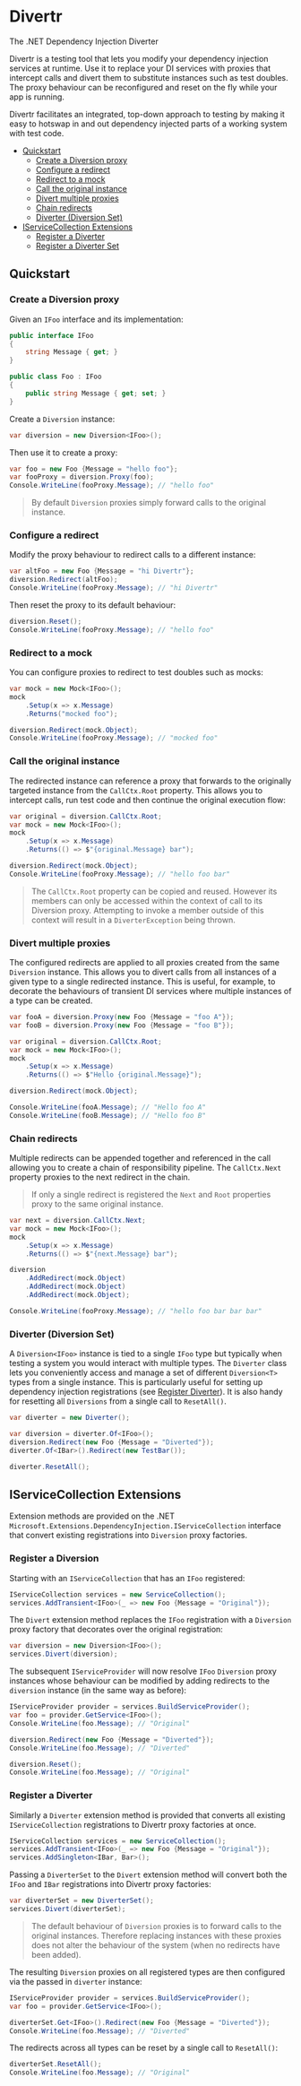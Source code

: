 # Divertr

The .NET Dependency Injection Diverter

Divertr is a testing tool that lets you modify your dependency injection services at runtime.
Use it to replace your DI services with proxies that intercept calls and divert them to substitute instances such as test doubles.
The proxy behaviour can be reconfigured and reset on the fly while your app is running.

Divertr facilitates an integrated, top-down approach to testing by making it easy to hotswap in and out 
dependency injected parts of a working system with test code.

* [Quickstart](#quickstart)
    * [Create a Diversion proxy](#create-a-diversion-proxy)
    * [Configure a redirect](#configure-a-redirect)
    * [Redirect to a mock](#redirect-to-a-mock)
    * [Call the original instance](#call-the-original-instance)
    * [Divert multiple proxies](#divert-multiple-proxies)
    * [Chain redirects](#chain-redirects)
    * [Diverter (Diversion Set)](#diverter-diversion-set)
* [IServiceCollection Extensions](#iservicecollection-extensions)
    * [Register a Diverter](#register-a-diverter)
    * [Register a Diverter Set](#register-a-diverter-set) 

## Quickstart
### Create a Diversion proxy

Given an `IFoo` interface and its implementation:

```csharp
public interface IFoo
{
    string Message { get; }
}

public class Foo : IFoo
{
    public string Message { get; set; }
}
```

Create a `Diversion` instance:

```csharp
var diversion = new Diversion<IFoo>();
```

Then use it to create a proxy:

```csharp
var foo = new Foo {Message = "hello foo"};
var fooProxy = diversion.Proxy(foo);
Console.WriteLine(fooProxy.Message); // "hello foo"
```
> By default `Diversion` proxies simply forward calls to the original instance. 

### Configure a redirect

Modify the proxy behaviour to redirect calls to a different instance:

```csharp
var altFoo = new Foo {Message = "hi Divertr"};
diversion.Redirect(altFoo);
Console.WriteLine(fooProxy.Message); // "hi Divertr"
```

Then reset the proxy to its default behaviour:

```csharp
diversion.Reset();
Console.WriteLine(fooProxy.Message); // "hello foo"
```

### Redirect to a mock

You can configure proxies to redirect to test doubles such as mocks:

```csharp
var mock = new Mock<IFoo>();
mock
    .Setup(x => x.Message)
    .Returns("mocked foo");

diversion.Redirect(mock.Object);
Console.WriteLine(fooProxy.Message); // "mocked foo"
```

### Call the original instance

The redirected instance can reference a proxy that forwards to the originally targeted instance from the `CallCtx.Root` property.
This allows you to intercept calls, run test code and then continue the original execution flow:

```csharp
var original = diversion.CallCtx.Root;
var mock = new Mock<IFoo>();
mock
    .Setup(x => x.Message)
    .Returns(() => $"{original.Message} bar");

diversion.Redirect(mock.Object);
Console.WriteLine(fooProxy.Message); // "hello foo bar"
```

> The `CallCtx.Root` property can be copied and reused. However its members can only be accessed
> within the context of call to its Diversion proxy. Attempting to invoke a member outside of this context will
> result in a `DiverterException` being thrown. 

### Divert multiple proxies

The configured redirects are applied to all proxies created from the same `Diversion` instance.
This allows you to divert calls from all instances of a given type to a single redirected instance.
This is useful, for example, to decorate the behaviours of transient DI services where multiple instances of a type can be created.

```csharp
var fooA = diversion.Proxy(new Foo {Message = "foo A"});
var fooB = diversion.Proxy(new Foo {Message = "foo B"});

var original = diversion.CallCtx.Root;
var mock = new Mock<IFoo>();
mock
    .Setup(x => x.Message)
    .Returns(() => $"Hello {original.Message}");

diversion.Redirect(mock.Object);

Console.WriteLine(fooA.Message); // "Hello foo A"
Console.WriteLine(fooB.Message); // "Hello foo B"
```

### Chain redirects

Multiple redirects can be appended together and referenced in the call allowing you to create a chain of responsibility pipeline.
The `CallCtx.Next` property proxies to the next redirect in the chain.
> If only a single redirect is registered the `Next` and `Root` properties proxy to the same original instance.

```csharp
var next = diversion.CallCtx.Next;
var mock = new Mock<IFoo>();
mock
    .Setup(x => x.Message)
    .Returns(() => $"{next.Message} bar");

diversion
    .AddRedirect(mock.Object)
    .AddRedirect(mock.Object)
    .AddRedirect(mock.Object);

Console.WriteLine(fooProxy.Message); // "hello foo bar bar bar"
```

### Diverter (Diversion Set)

A `Diversion<IFoo>` instance is tied to a single `IFoo` type but
typically when testing a system you would interact with multiple types.
The `Diverter` class lets you conveniently access and manage a set of different `Diversion<T>`
types from a single instance. This is particularly useful for setting up dependency 
injection registrations (see [Register Diverter](#register-diverter)). It is also
handy for resetting all `Diversions` from a single call to `ResetAll()`. 

```csharp
var diverter = new Diverter();

var diversion = diverter.Of<IFoo>();
diversion.Redirect(new Foo {Message = "Diverted"});
diverter.Of<IBar>().Redirect(new TestBar());

diverter.ResetAll();
```

## IServiceCollection Extensions
Extension methods are provided on the .NET `Microsoft.Extensions.DependencyInjection.IServiceCollection` interface
that convert existing registrations into `Diversion` proxy factories.

### Register a Diversion

Starting with an `IServiceCollection` that has an `IFoo` registered:

```csharp
IServiceCollection services = new ServiceCollection();
services.AddTransient<IFoo>(_ => new Foo {Message = "Original"});
```

The `Divert` extension method replaces the `IFoo` registration with a `Diversion` proxy factory that decorates over the original registration:

```csharp
var diversion = new Diversion<IFoo>();
services.Divert(diversion);
```

The subsequent `IServiceProvider` will now resolve `IFoo` `Diversion` proxy instances whose
behaviour can be modified by adding redirects to the `diversion` instance (in the same way as before):

```csharp
IServiceProvider provider = services.BuildServiceProvider();
var foo = provider.GetService<IFoo>();
Console.WriteLine(foo.Message); // "Original"

diversion.Redirect(new Foo {Message = "Diverted"});
Console.WriteLine(foo.Message); // "Diverted"

diversion.Reset();
Console.WriteLine(foo.Message); // "Original"
```

### Register a Diverter

Similarly a `Diverter` extension method is provided that converts all existing `IServiceCollection` registrations to
Divertr proxy factories at once.

```csharp
IServiceCollection services = new ServiceCollection();
services.AddTransient<IFoo>(_ => new Foo {Message = "Original"});
services.AddSingleton<IBar, Bar>();
```

Passing a `DiverterSet` to the `Divert` extension method will convert both the `IFoo` and `IBar` registrations
into Divertr proxy factories:

```csharp
var diverterSet = new DiverterSet();
services.Divert(diverterSet);
```

> The default behaviour of `Diversion` proxies is to forward calls
to the original instances. Therefore replacing instances with these proxies
does not alter the behaviour of the system (when no redirects have been added).

The resulting `Diversion` proxies on all registered types are then configured via the passed in `diverter` instance:

```csharp
IServiceProvider provider = services.BuildServiceProvider();
var foo = provider.GetService<IFoo>();

diverterSet.Get<IFoo>().Redirect(new Foo {Message = "Diverted"});
Console.WriteLine(foo.Message); // "Diverted"
```

The redirects across all types can be reset by a single call to `ResetAll()`:

```csharp
diverterSet.ResetAll();
Console.WriteLine(foo.Message); // "Original"
```


